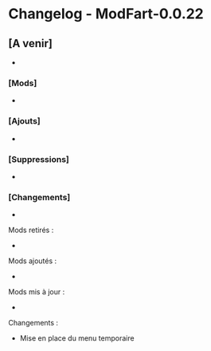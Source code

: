 # Changelog - ModFart-0.0.22

## [A venir]

-

### [Mods]

-

### [Ajouts]

-

### [Suppressions]

-

### [Changements]

-

Mods retirés :

-

Mods ajoutés :

-

Mods mis à jour :

-

Changements :

- Mise en place du menu temporaire
